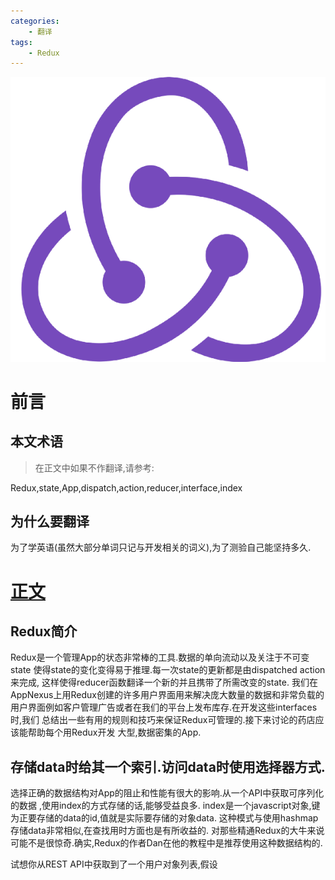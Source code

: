 ```yaml
---
categories:
    - 翻译
tags:
    - Redux
---
```

![Redux](redux.png)

# 前言
## 本文术语
> 在正文中如果不作翻译,请参考:

Redux,state,App,dispatch,action,reducer,interface,index

## 为什么要翻译
为了学英语(虽然大部分单词只记与开发相关的词义),为了测验自己能坚持多久.

# [正文](https://techblog.appnexus.com/five-tips-for-working-with-redux-in-large-applications-89452af4fdcb)
## Redux简介
Redux是一个管理App的状态非常棒的工具.数据的单向流动以及关注于不可变state
使得state的变化变得易于推理.每一次state的更新都是由dispatched action来完成,
这样使得reducer函数翻译一个新的并且携带了所需改变的state.
我们在AppNexus上用Redux创建的许多用户界面用来解决庞大数量的数据和非常负载的
用户界面例如客户管理广告或者在我们的平台上发布库存.在开发这些interfaces时,我们
总结出一些有用的规则和技巧来保证Redux可管理的.接下来讨论的药店应该能帮助每个用Redux开发
大型,数据密集的App.

## 存储data时给其一个索引.访问data时使用选择器方式.
选择正确的数据结构对App的阻止和性能有很大的影响.从一个API中获取可序列化的数据
,使用index的方式存储的话,能够受益良多.
index是一个javascript对象,键为正要存储的data的id,值就是实际要存储的对象data.
这种模式与使用hashmap存储data非常相似,在查找用时方面也是有所收益的.
对那些精通Redux的大牛来说可能不是很惊奇.确实,Redux的作者Dan在他的教程中是推荐使用这种数据结构的.

试想你从REST API中获取到了一个用户对象列表,假设
